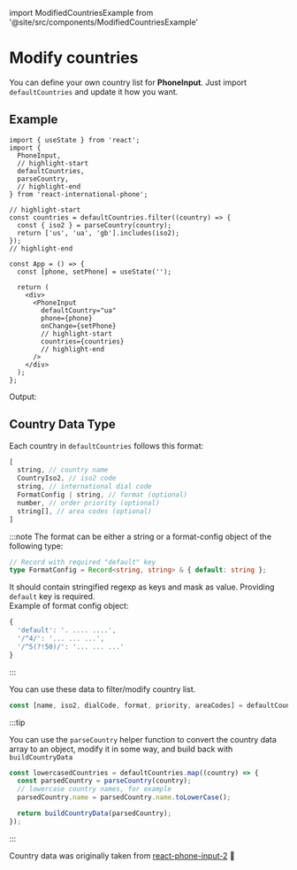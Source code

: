 import ModifiedCountriesExample from '@site/src/components/ModifiedCountriesExample'

# Modify countries

You can define your own country list for **PhoneInput**.
Just import `defaultCountries` and update it how you want.

## Example

```tsx
import { useState } from 'react';
import {
  PhoneInput,
  // highlight-start
  defaultCountries,
  parseCountry,
  // highlight-end
} from 'react-international-phone';

// highlight-start
const countries = defaultCountries.filter((country) => {
  const { iso2 } = parseCountry(country);
  return ['us', 'ua', 'gb'].includes(iso2);
});
// highlight-end

const App = () => {
  const [phone, setPhone] = useState('');

  return (
    <div>
      <PhoneInput
        defaultCountry="ua"
        phone={phone}
        onChange={setPhone}
        // highlight-start
        countries={countries}
        // highlight-end
      />
    </div>
  );
};
```

Output:

<ModifiedCountriesExample />

## Country Data Type

Each country in `defaultCountries` follows this format:

```ts
[
  string, // country name
  CountryIso2, // iso2 code
  string, // international dial code
  FormatConfig | string, // format (optional)
  number, // order priority (optional)
  string[], // area codes (optional)
]
```

:::note
The format can be either a string or a format-config object of the following type:

```ts
// Record with required "default" key
type FormatConfig = Record<string, string> & { default: string };
```

It should contain stringified regexp as keys and mask as value. Providing `default` key is required.<br/>
Example of format config object:

```js
{
  'default': '. .... ....',
  '/^4/': '... ... ...',
  '/^5(?!50)/': '... ... ...'
}
```

:::

You can use these data to filter/modify country list.

```ts
const [name, iso2, dialCode, format, priority, areaCodes] = defaultCountries[0];
```

:::tip

You can use the `parseCountry` helper function to convert the country data array to an object, modify it in some way, and build back with `buildCountryData`

```ts
const lowercasedCountries = defaultCountries.map((country) => {
  const parsedCountry = parseCountry(country);
  // lowercase country names, for example
  parsedCountry.name = parsedCountry.name.toLowerCase();

  return buildCountryData(parsedCountry);
});
```

:::

Country data was originally taken from [react-phone-input-2](https://github.com/bl00mber/react-phone-input-2/blob/master/src/rawCountries.js) :pray:
